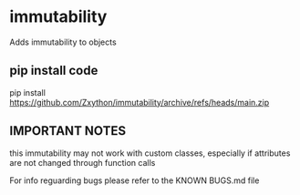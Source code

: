 # immutability
Adds immutability to objects


pip install code
-----------------
pip install https://github.com/Zxython/immutability/archive/refs/heads/main.zip


IMPORTANT NOTES
---------------
this immutability may not work with custom classes, especially if attributes are not changed through function calls


For info reguarding bugs please refer to the KNOWN BUGS.md file
